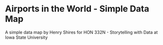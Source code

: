 # Airports in the World - Simple Data Map
A simple data map by Henry Shires for HON 332N - Storytelling with Data at Iowa State University
